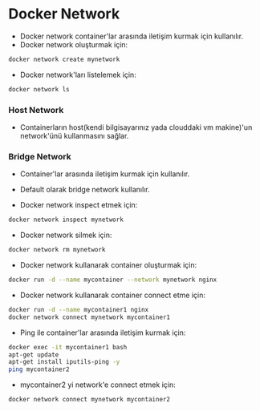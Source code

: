 # Docker Network
- Docker network container'lar arasında iletişim kurmak için kullanılır.
- Docker network oluşturmak için:
```bash
docker network create mynetwork
```

- Docker network'ları listelemek için:
```bash
docker network ls
```

### Host Network
- Containerların host(kendi bilgisayarınız yada clouddaki vm makine)'un network'ünü kullanmasını sağlar.


### Bridge Network
- Container'lar arasında iletişim kurmak için kullanılır.
- Default olarak bridge network kullanılır.

- Docker network inspect etmek için:
```bash
docker network inspect mynetwork
```

- Docker network silmek için:
```bash
docker network rm mynetwork
```

- Docker network kullanarak container oluşturmak için:
```bash
docker run -d --name mycontainer --network mynetwork nginx
```

- Docker network kullanarak container connect etme için:
```bash
docker run -d --name mycontainer1 nginx
docker network connect mynetwork mycontainer1
```

- Ping ile container'lar arasında iletişim kurmak için:
```bash
docker exec -it mycontainer1 bash
apt-get update
apt-get install iputils-ping -y
ping mycontainer2
```

- mycontainer2 yi network'e connect etmek için:
```bash
docker network connect mynetwork mycontainer2
```

